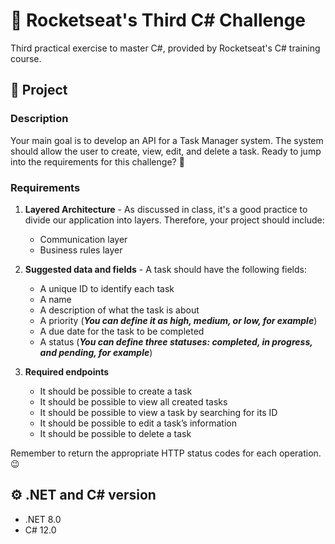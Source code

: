 ﻿# 🚀 Rocketseat's Third C# Challenge

Third practical exercise to master C#, provided by Rocketseat's C# training course.

## 📁 Project

### Description

Your main goal is to develop an API for a Task Manager system.
The system should allow the user to create, view, edit, and delete a task.
Ready to jump into the requirements for this challenge? 🚀

### Requirements

1. **Layered Architecture** - As discussed in class, it's a good practice to divide our application into layers.
Therefore, your project should include:
   - Communication layer
   - Business rules layer
   
2. **Suggested data and fields** - A task should have the following fields:
   - A unique ID to identify each task
   - A name
   - A description of what the task is about
   - A priority (***You can define it as high, medium, or low, for example***)
   - A due date for the task to be completed
   - A status (***You can define three statuses: completed, in progress, and pending, for example***)
   
3. **Required endpoints**
   - It should be possible to create a task
   - It should be possible to view all created tasks
   - It should be possible to view a task by searching for its ID
   - It should be possible to edit a task’s information
   - It should be possible to delete a task
   
Remember to return the appropriate HTTP status codes for each operation. 😉   

## ⚙️ .NET and C# version

- .NET 8.0  
- C# 12.0